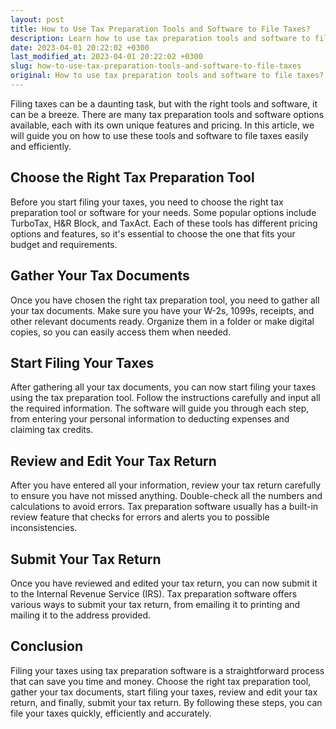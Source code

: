 ```yaml
---
layout: post
title: How to Use Tax Preparation Tools and Software to File Taxes?
description: Learn how to use tax preparation tools and software to file taxes easily and efficiently, with step-by-step instructions and helpful tips.
date: 2023-04-01 20:22:02 +0300
last_modified_at: 2023-04-01 20:22:02 +0300
slug: how-to-use-tax-preparation-tools-and-software-to-file-taxes
original: How to use tax preparation tools and software to file taxes?
---
```

Filing taxes can be a daunting task, but with the right tools and software, it can be a breeze. There are many tax preparation tools and software options available, each with its own unique features and pricing. In this article, we will guide you on how to use these tools and software to file taxes easily and efficiently. 

## Choose the Right Tax Preparation Tool

Before you start filing your taxes, you need to choose the right tax preparation tool or software for your needs. Some popular options include TurboTax, H&R Block, and TaxAct. Each of these tools has different pricing options and features, so it's essential to choose the one that fits your budget and requirements. 

## Gather Your Tax Documents

Once you have chosen the right tax preparation tool, you need to gather all your tax documents. Make sure you have your W-2s, 1099s, receipts, and other relevant documents ready. Organize them in a folder or make digital copies, so you can easily access them when needed. 

## Start Filing Your Taxes

After gathering all your tax documents, you can now start filing your taxes using the tax preparation tool. Follow the instructions carefully and input all the required information. The software will guide you through each step, from entering your personal information to deducting expenses and claiming tax credits. 

## Review and Edit Your Tax Return

After you have entered all your information, review your tax return carefully to ensure you have not missed anything. Double-check all the numbers and calculations to avoid errors. Tax preparation software usually has a built-in review feature that checks for errors and alerts you to possible inconsistencies. 

## Submit Your Tax Return

Once you have reviewed and edited your tax return, you can now submit it to the Internal Revenue Service (IRS). Tax preparation software offers various ways to submit your tax return, from emailing it to printing and mailing it to the address provided. 

## Conclusion

Filing your taxes using tax preparation software is a straightforward process that can save you time and money. Choose the right tax preparation tool, gather your tax documents, start filing your taxes, review and edit your tax return, and finally, submit your tax return. By following these steps, you can file your taxes quickly, efficiently and accurately.
